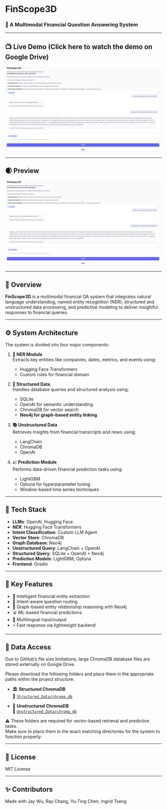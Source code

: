 # FinScope3D

### 🧠 A Multimodal Financial Question Answering System

---

## 📺 Live Demo (Click here to watch the demo on Google Drive)

[![Watch demo](src/FinScope3D.png)](https://drive.google.com/file/d/1ua_CjsZJFX0CzS_Aortgt-NMUekr0hUb/view?usp=sharing)

---

## 🌒 Preview

![FinScope3D Preview](src/FinScope3D.png)

---

## 🧩 Overview

**FinScope3D** is a multimodal financial QA system that integrates natural language understanding, named entity recognition (NER), structured and unstructured data processing, and predictive modeling to deliver insightful responses to financial queries.

---

## ⚙️ System Architecture

The system is divided into four major components:

1. **🧠 NER Module**  
   Extracts key entities like companies, dates, metrics, and events using:
   - Hugging Face Transformers  
   - Custom rules for financial domain  

2. **🧾 Structured Data**  
   Handles database queries and structured analysis using:
   - SQLite  
   - OpenAI for semantic understanding  
   - ChromaDB for vector search  
   - **Neo4j for graph-based entity linking**

3. **📚 Unstructured Data**  
   Retrieves insights from financial transcripts and news using:
   - LangChain  
   - ChromaDB  
   - OpenAI  

4. **📈 Prediction Module**  
   Performs data-driven financial prediction tasks using:
   - LightGBM  
   - Optuna for hyperparameter tuning  
   - Window-based time series techniques  

---

## 🧰 Tech Stack

- **LLMs**: OpenAI, Hugging Face
- **NER**: Hugging Face Transformers
- **Intent Classification**: Custom LLM Agent
- **Vector Store**: ChromaDB
- **Graph Database**: Neo4j
- **Unstructured Query**: LangChain + OpenAI
- **Structured Query**: SQLite + OpenAI + Neo4j
- **Prediction Models**: LightGBM, Optuna
- **Frontend**: Gradio

---

## 📌 Key Features

- 🔎 Intelligent financial entity extraction  
- 🧭 Intent-aware question routing  
- 🧠 Graph-based entity relationship reasoning with Neo4j  
- 📊 ML-based financial predictions  
- 💬 Multilingual input/output  
- ⚡ Fast response via lightweight backend  

---

## 📂 Data Access

Due to GitHub’s file size limitations, large ChromaDB database files are stored externally on Google Drive.

Please download the following folders and place them in the appropriate paths within the project structure:

- 🏛️ **Structured ChromaDB**  
  📁 [`Structured_Data/chroma_db`](https://drive.google.com/drive/folders/1uWigilOWapPTSHiSiLOQDppN-RQQUyOu?usp=drive_link)

- 📰 **Unstructured ChromaDB**  
  📁 [`Unstructured_Data/chroma_db`](https://drive.google.com/drive/folders/1QVCrxMwzFuyMUlW64S9sSkjZG2i3lmyB?usp=drive_link)

⚠️ These folders are required for vector-based retrieval and predictive tasks.  
Make sure to place them in the exact matching directories for the system to function properly:

---

## 📄 License

MIT License

---

## ✨ Contributors

Made with Jay Wu, Ray Chang, Yu-Ting Chen, Ingrid Tseng
